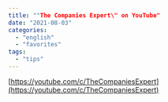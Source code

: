 ```yaml
---
title: ""The Companies Expert\" on YouTube"
date: "2021-08-03"
categories: 
  - "english"
  - "favorites"
tags: 
  - "tips"
---
```


[https://youtube.com/c/TheCompaniesExpert](https://youtube.com/c/TheCompaniesExpert)
